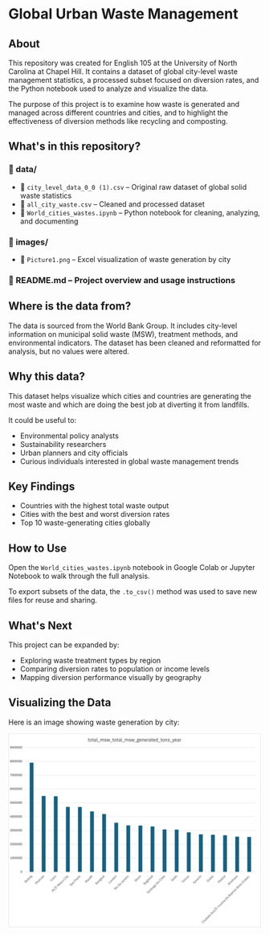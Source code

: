 # Global Urban Waste Management

## About
This repository was created for English 105 at the University of North Carolina at Chapel Hill. It contains a dataset of global city-level waste management statistics, a processed subset focused on diversion rates, and the Python notebook used to analyze and visualize the data.

The purpose of this project is to examine how waste is generated and managed across different countries and cities, and to highlight the effectiveness of diversion methods like recycling and composting.

## What's in this repository?

### 📁 data/
- 🔹 `city_level_data_0_0 (1).csv` – Original raw dataset of global solid waste statistics
- 🔹 `all_city_waste.csv` – Cleaned and processed dataset
- 🔹 `World_cities_wastes.ipynb` – Python notebook for cleaning, analyzing, and documenting

### 📁 images/
- 🔹 `Picture1.png` – Excel visualization of waste generation by city

### 📄 README.md – Project overview and usage instructions

## Where is the data from?
The data is sourced from the World Bank Group. It includes city-level information on municipal solid waste (MSW), treatment methods, and environmental indicators.
The dataset has been cleaned and reformatted for analysis, but no values were altered.

## Why this data?
This dataset helps visualize which cities and countries are generating the most waste and which are doing the best job at diverting it from landfills.

It could be useful to:
- Environmental policy analysts
- Sustainability researchers
- Urban planners and city officials
- Curious individuals interested in global waste management trends

## Key Findings
- Countries with the highest total waste output
- Cities with the best and worst diversion rates
- Top 10 waste-generating cities globally

## How to Use
Open the `World_cities_wastes.ipynb` notebook in Google Colab or Jupyter Notebook to walk through the full analysis.

To export subsets of the data, the `.to_csv()` method was used to save new files for reuse and sharing.

## What's Next
This project can be expanded by:
- Exploring waste treatment types by region
- Comparing diversion rates to population or income levels
- Mapping diversion performance visually by geography

## Visualizing the Data
Here is an image showing waste generation by city:

![Waste Generation by City](images/Picture1.png)
